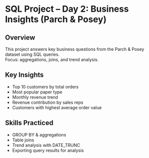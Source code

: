 # SQL Project – Day 2: Business Insights (Parch & Posey)

## Overview
This project answers key business questions from the Parch & Posey dataset using SQL queries.  
Focus: aggregations, joins, and trend analysis.

## Key Insights
- Top 10 customers by total orders
- Most popular paper type
- Monthly revenue trend
- Revenue contribution by sales reps
- Customers with highest average order value

## Skills Practiced
- GROUP BY & aggregations
- Table joins
- Trend analysis with DATE_TRUNC
- Exporting query results for analysis
